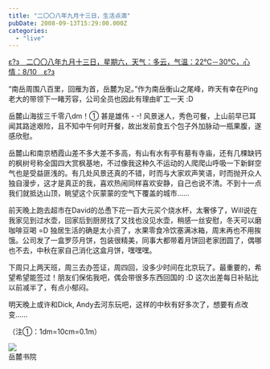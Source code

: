 ```yaml
---
title: "二〇〇八年九月十三日，生活点滴"
pubDate: 2008-09-13T15:29:00.000Z
categories: 
  - "live"
---
```


[ε?з　二〇〇八年九月十三日，星期六，天气：多云，气温：22℃－30℃，心情：8/10　ε?з](https://www.liuweinan.com)

  

“南岳周围八百里，回雁为首，岳麓为足。”作为南岳衡山之尾峰，昨天有幸在Ping老大的带领下一睹芳容，公司全员也因此有理由旷工一天 :D

岳麓山海拔三千零八dm！① 甚是雄伟 - -! 风景迷人，秀色可餐，上山前早已耳闻其路途艰险，且不知中午何时开餐，故出发前食五个包子外加脉动一瓶果腹，遂感欣慰。

岳麓山和南京栖霞山差不多大差不多高，有山有水有亭有墓有寺庙，还有几棵缺钙的枫树号称全国四大赏枫基地，不过像我这种久不运动的人爬爬山呼吸一下新鲜空气也是受益匪浅的。有几处风景还真的不错，时而与大家欢声笑语，时而抛开众人独自漫步，这才是真正的我，喜欢热闹同样喜欢安静，自己也说不清。不到十一点我们就抵达山顶，眺望这个灰蒙蒙的空气下覆盖的城市……

前天晚上跑去超市在David的怂恿下花一百大元买个烧水杯，太奢侈了，Will说在我家见到过水壶，回家后到厨房找了又找也没见水壶，稍感一丝安慰，冬天可以磨咖啡豆喝 =D 独居生活的确是太小资了，水果零食冷饮塞满冰箱，周末再也不用挨饿。公司发了一盒罗莎月饼，包装很精美，同事大都带着月饼回老家团圆了，偶哪也不去，中秋在家自己消化这盒月饼，嘿嘿嘿。

下周只上两天班，周三去办签证，周四回，没多少时间在北京玩了。最重要的，希望希望能签过！朋友们保佑我吧，偶会带很多东西回国的 :D 这次出差每日补贴比以前减半了，有点小郁闷。

明天晚上或许和Dick, Andy去河东玩吧，这样的中秋有好多次了，想要有点改变……

（注①：1dm=10cm=0.1m）

![](http://lh6.ggpht.com/liuweinan85/SMpWqEsPtoI/AAAAAAAACfA/upeLHjZ9u-A/s720/DSC00501.JPG)  
岳麓书院
